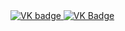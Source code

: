 <div id="badges" aligh ="center">
  <a href= "https://vk.com/samed0ff">
    <img src = "https://img.shields.io/badge/VK-blue?style=for-the-badge&logo=VK&logoColor=white" alt="VK badge"/>
    
  </a>

  <a href= "https://mail.google.com/mail/u/1/#inbox">
     <img src = "https://img.shields.io/badge/EMAIL-red?style=for-the-badge&logo=Gmail&logoColor=white" alt="VK Badge"/>
  </a>
</div>

